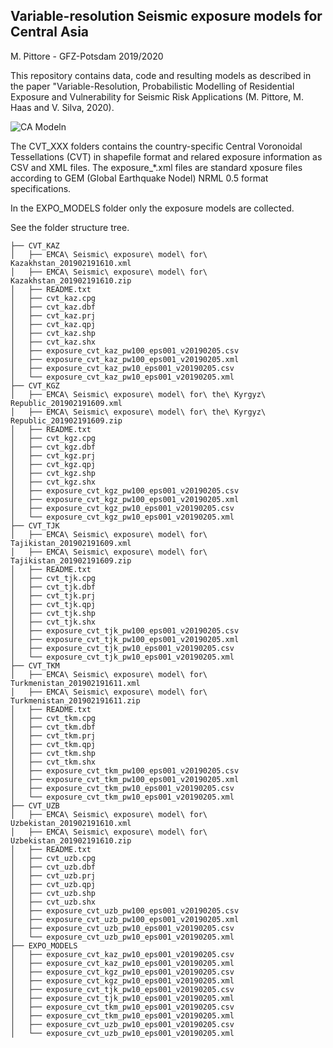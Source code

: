 ## Variable-resolution Seismic exposure models for Central Asia

M. Pittore - GFZ-Potsdam 2019/2020

This repository contains data, code and resulting models as described in the paper "Variable-Resolution, Probabilistic Modelling of Residential Exposure and Vulnerability for Seismic Risk Applications
(M. Pittore, M. Haas and V. Silva, 2020).

![CA Modeln](docs/images/ca_model_v2_bdg_dens.png)

The CVT_XXX folders contains the country-specific Central Voronoidal Tessellations (CVT) in shapefile format and relared exposure information as CSV and XML files. 
The exposure_*.xml files are standard xposure files according to GEM (Global Earthquake Nodel) NRML 0.5 format specifications.

In the EXPO_MODELS folder only the exposure models are collected. 

See the folder structure tree.

```
├── CVT_KAZ
│   ├── EMCA\ Seismic\ exposure\ model\ for\ Kazakhstan_201902191610.xml
│   ├── EMCA\ Seismic\ exposure\ model\ for\ Kazakhstan_201902191610.zip
│   ├── README.txt
│   ├── cvt_kaz.cpg
│   ├── cvt_kaz.dbf
│   ├── cvt_kaz.prj
│   ├── cvt_kaz.qpj
│   ├── cvt_kaz.shp
│   ├── cvt_kaz.shx
│   ├── exposure_cvt_kaz_pw100_eps001_v20190205.csv
│   ├── exposure_cvt_kaz_pw100_eps001_v20190205.xml
│   ├── exposure_cvt_kaz_pw10_eps001_v20190205.csv
│   └── exposure_cvt_kaz_pw10_eps001_v20190205.xml
├── CVT_KGZ
│   ├── EMCA\ Seismic\ exposure\ model\ for\ the\ Kyrgyz\ Republic_201902191609.xml
│   ├── EMCA\ Seismic\ exposure\ model\ for\ the\ Kyrgyz\ Republic_201902191609.zip
│   ├── README.txt
│   ├── cvt_kgz.cpg
│   ├── cvt_kgz.dbf
│   ├── cvt_kgz.prj
│   ├── cvt_kgz.qpj
│   ├── cvt_kgz.shp
│   ├── cvt_kgz.shx
│   ├── exposure_cvt_kgz_pw100_eps001_v20190205.csv
│   ├── exposure_cvt_kgz_pw100_eps001_v20190205.xml
│   ├── exposure_cvt_kgz_pw10_eps001_v20190205.csv
│   └── exposure_cvt_kgz_pw10_eps001_v20190205.xml
├── CVT_TJK
│   ├── EMCA\ Seismic\ exposure\ model\ for\ Tajikistan_201902191609.xml
│   ├── EMCA\ Seismic\ exposure\ model\ for\ Tajikistan_201902191609.zip
│   ├── README.txt
│   ├── cvt_tjk.cpg
│   ├── cvt_tjk.dbf
│   ├── cvt_tjk.prj
│   ├── cvt_tjk.qpj
│   ├── cvt_tjk.shp
│   ├── cvt_tjk.shx
│   ├── exposure_cvt_tjk_pw100_eps001_v20190205.csv
│   ├── exposure_cvt_tjk_pw100_eps001_v20190205.xml
│   ├── exposure_cvt_tjk_pw10_eps001_v20190205.csv
│   └── exposure_cvt_tjk_pw10_eps001_v20190205.xml
├── CVT_TKM
│   ├── EMCA\ Seismic\ exposure\ model\ for\ Turkmenistan_201902191611.xml
│   ├── EMCA\ Seismic\ exposure\ model\ for\ Turkmenistan_201902191611.zip
│   ├── README.txt
│   ├── cvt_tkm.cpg
│   ├── cvt_tkm.dbf
│   ├── cvt_tkm.prj
│   ├── cvt_tkm.qpj
│   ├── cvt_tkm.shp
│   ├── cvt_tkm.shx
│   ├── exposure_cvt_tkm_pw100_eps001_v20190205.csv
│   ├── exposure_cvt_tkm_pw100_eps001_v20190205.xml
│   ├── exposure_cvt_tkm_pw10_eps001_v20190205.csv
│   └── exposure_cvt_tkm_pw10_eps001_v20190205.xml
├── CVT_UZB
│   ├── EMCA\ Seismic\ exposure\ model\ for\ Uzbekistan_201902191610.xml
│   ├── EMCA\ Seismic\ exposure\ model\ for\ Uzbekistan_201902191610.zip
│   ├── README.txt
│   ├── cvt_uzb.cpg
│   ├── cvt_uzb.dbf
│   ├── cvt_uzb.prj
│   ├── cvt_uzb.qpj
│   ├── cvt_uzb.shp
│   ├── cvt_uzb.shx
│   ├── exposure_cvt_uzb_pw100_eps001_v20190205.csv
│   ├── exposure_cvt_uzb_pw100_eps001_v20190205.xml
│   ├── exposure_cvt_uzb_pw10_eps001_v20190205.csv
│   └── exposure_cvt_uzb_pw10_eps001_v20190205.xml
├── EXPO_MODELS
│   ├── exposure_cvt_kaz_pw10_eps001_v20190205.csv
│   ├── exposure_cvt_kaz_pw10_eps001_v20190205.xml
│   ├── exposure_cvt_kgz_pw10_eps001_v20190205.csv
│   ├── exposure_cvt_kgz_pw10_eps001_v20190205.xml
│   ├── exposure_cvt_tjk_pw10_eps001_v20190205.csv
│   ├── exposure_cvt_tjk_pw10_eps001_v20190205.xml
│   ├── exposure_cvt_tkm_pw10_eps001_v20190205.csv
│   ├── exposure_cvt_tkm_pw10_eps001_v20190205.xml
│   ├── exposure_cvt_uzb_pw10_eps001_v20190205.csv
│   └── exposure_cvt_uzb_pw10_eps001_v20190205.xml

